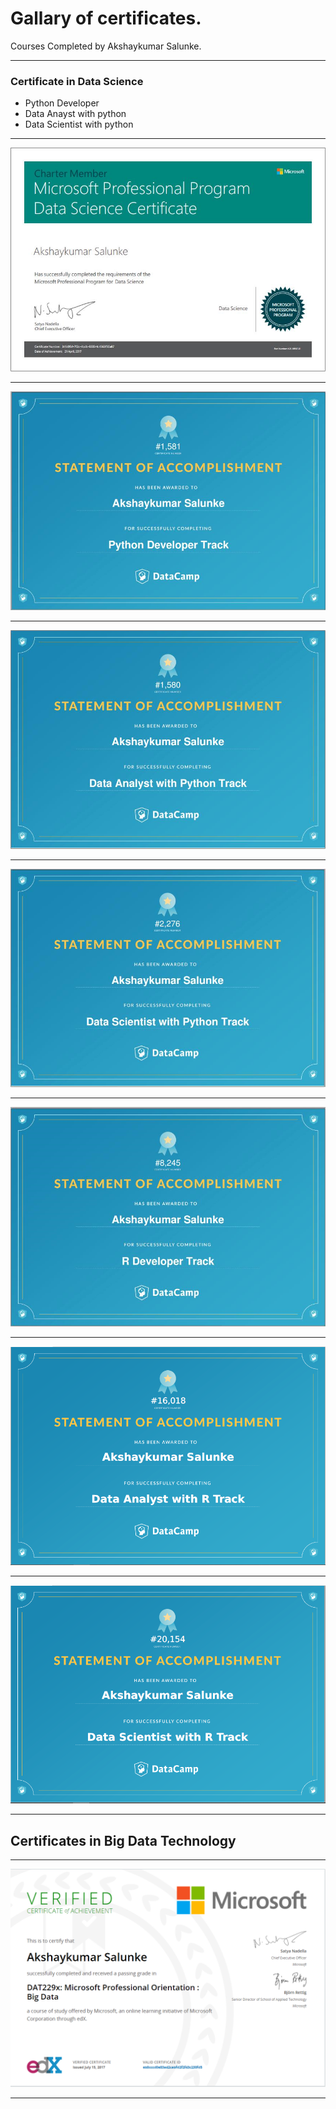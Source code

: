 # Gallary of certificates.

Courses Completed by Akshaykumar Salunke.

---

### Certificate in Data Science

- Python Developer
- Data Anayst with python
- Data Scientist with python

---

![Microsoft Data Scientist](certImg/micr_data_scientist.png)

---

![Python Developer](certImg/python_develpoer.png)

---

![Data Analyst Python](certImg/data_analyst_python.png)

---

![Data Scientist Python](certImg/datascientist_python.png)

---

![R developer](certImg/rdeveloper.png)

---

![Data Analyst With R](certImg/dataAnalystWithR.PNG)

---

![Data Scientist With R](certImg/DataScientistWithR.PNG)

---

## Certificates in Big Data Technology

---

![Microsoft Professional Big Data Orientation](certImg/1_bd_orientation.PNG)

---
